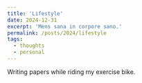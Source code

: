 ```yaml
---
title: 'Lifestyle'
date: 2024-12-31
excerpt: 'Mens sana in corpore sano.'
permalink: /posts/2024/lifestyle
tags:
  - thoughts
  - personal
---
```


Writing papers while riding my exercise bike.